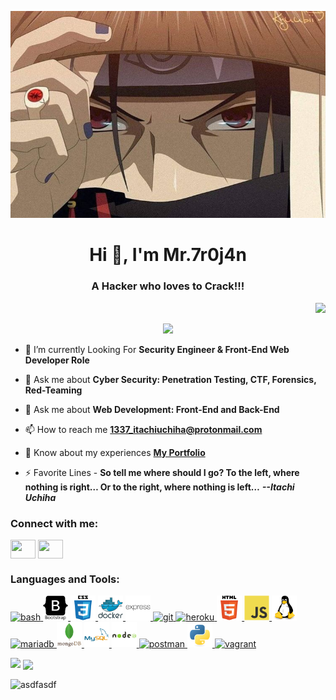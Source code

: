 <p align="center"><a href="mr-trojan.cf" target="blank"><img src="Itachi.jpg"/></a></p>
<h1 align="center">Hi 👋, I'm Mr.7r0j4n</h1>
<h3 align="center">A Hacker who loves to Crack!!!</h3>

<p align="right"> <img src="https://visitor-badge.laobi.icu/badge?page_id=mr-7r0j4n" /> </p>

<p align="center"> <a href="https://github.com/ryo-ma/github-profile-trophy"><img src="https://github-profile-trophy.vercel.app/?username=Mr-7r0j4n&theme=dark_lover&column=4" /></a> </p>

- 🔭 I’m currently Looking For **Security Engineer & Front-End Web Developer Role**

<!-- - 🌱 I’m currently learning **fasdfasdf** -->

<!-- - 👯 I’m looking to collaborate on [asdfasdf](sadfasdfasd) -->

<!-- - 🤝 I’m looking for help with [asdfasdfas](asdfasdfsad) -->

<!-- - 👨‍💻 All of my projects are available at [asdfasdf](asdfasdf) -->

<!-- - 📝 I regularly write articles on [asdfasdf](asdfasdf) -->

- 💬 Ask me about **Cyber Security: Penetration Testing, CTF, Forensics, Red-Teaming**

- 💬 Ask me about **Web Development: Front-End and Back-End**

- 📫 How to reach me **1337_itachiuchiha@protonmail.com**

- 📄 Know about my experiences [**My Portfolio**](mr-trojan.cf)

- ⚡ Favorite Lines - **So tell me where should I go?  To the left, where nothing is right… Or to the right, where nothing is left…** ***--Itachi Uchiha***

<h3 align="left">Connect with me:</h3>
<p align="left">
<a href="https://twitter.com/Mr.7r0j4n" target="blank"><img align="center" src="https://raw.githubusercontent.com/rahuldkjain/github-profile-readme-generator/master/src/images/icons/Social/twitter.svg" height="30" width="40" /></a>
<a href="https://linkedin.com/in/bhanugoyal" target="blank"><img align="center" src="https://raw.githubusercontent.com/rahuldkjain/github-profile-readme-generator/master/src/images/icons/Social/linked-in-alt.svg" height="30" width="40" /></a>
<!-- <a href="https://medium.com/@sdfa" target="blank"><img align="center" src="https://raw.githubusercontent.com/rahuldkjain/github-profile-readme-generator/master/src/images/icons/Social/medium.svg" alt="@sdfa" height="30" width="40" /></a> -->
<!-- <a href="https://discord.gg/dfsdfasdfas" target="blank"><img align="center" src="https://raw.githubusercontent.com/rahuldkjain/github-profile-readme-generator/master/src/images/icons/Social/discord.svg" alt="dfsdfasdfas" height="30" width="40" /></a> -->

<h3 align="left">Languages and Tools:</h3>
<p align="left"> <a href="https://www.gnu.org/software/bash/" target="_blank" rel="noreferrer"> <img src="https://www.vectorlogo.zone/logos/gnu_bash/gnu_bash-icon.svg" alt="bash" width="40" height="40"/> </a> <a href="https://getbootstrap.com" target="_blank" rel="noreferrer"> <img src="https://raw.githubusercontent.com/devicons/devicon/master/icons/bootstrap/bootstrap-plain-wordmark.svg" alt="bootstrap" width="40" height="40"/> </a> <a href="https://www.w3schools.com/css/" target="_blank" rel="noreferrer"> <img src="https://raw.githubusercontent.com/devicons/devicon/master/icons/css3/css3-original-wordmark.svg" alt="css3" width="40" height="40"/> </a> <a href="https://www.docker.com/" target="_blank" rel="noreferrer"> <img src="https://raw.githubusercontent.com/devicons/devicon/master/icons/docker/docker-original-wordmark.svg" alt="docker" width="40" height="40"/> </a> <a href="https://expressjs.com" target="_blank" rel="noreferrer"> <img src="https://raw.githubusercontent.com/devicons/devicon/master/icons/express/express-original-wordmark.svg" alt="express" width="40" height="40"/> </a> <a href="https://git-scm.com/" target="_blank" rel="noreferrer"> <img src="https://www.vectorlogo.zone/logos/git-scm/git-scm-icon.svg" alt="git" width="40" height="40"/> </a> <a href="https://heroku.com" target="_blank" rel="noreferrer"> <img src="https://www.vectorlogo.zone/logos/heroku/heroku-icon.svg" alt="heroku" width="40" height="40"/> </a> <a href="https://www.w3.org/html/" target="_blank" rel="noreferrer"> <img src="https://raw.githubusercontent.com/devicons/devicon/master/icons/html5/html5-original-wordmark.svg" alt="html5" width="40" height="40"/> </a> <a href="https://developer.mozilla.org/en-US/docs/Web/JavaScript" target="_blank" rel="noreferrer"> <img src="https://raw.githubusercontent.com/devicons/devicon/master/icons/javascript/javascript-original.svg" alt="javascript" width="40" height="40"/> </a> <a href="https://www.linux.org/" target="_blank" rel="noreferrer"> <img src="https://raw.githubusercontent.com/devicons/devicon/master/icons/linux/linux-original.svg" alt="linux" width="40" height="40"/> </a> <a href="https://mariadb.org/" target="_blank" rel="noreferrer"> <img src="https://www.vectorlogo.zone/logos/mariadb/mariadb-icon.svg" alt="mariadb" width="40" height="40"/> </a> <a href="https://www.mongodb.com/" target="_blank" rel="noreferrer"> <img src="https://raw.githubusercontent.com/devicons/devicon/master/icons/mongodb/mongodb-original-wordmark.svg" alt="mongodb" width="40" height="40"/> </a> <a href="https://www.mysql.com/" target="_blank" rel="noreferrer"> <img src="https://raw.githubusercontent.com/devicons/devicon/master/icons/mysql/mysql-original-wordmark.svg" alt="mysql" width="40" height="40"/> </a> <a href="https://nodejs.org" target="_blank" rel="noreferrer"> <img src="https://raw.githubusercontent.com/devicons/devicon/master/icons/nodejs/nodejs-original-wordmark.svg" alt="nodejs" width="40" height="40"/> </a> <a href="https://postman.com" target="_blank" rel="noreferrer"> <img src="https://www.vectorlogo.zone/logos/getpostman/getpostman-icon.svg" alt="postman" width="40" height="40"/> </a> <a href="https://www.python.org" target="_blank" rel="noreferrer"> <img src="https://raw.githubusercontent.com/devicons/devicon/master/icons/python/python-original.svg" alt="python" width="40" height="40"/> </a> <a href="https://www.vagrantup.com/" target="_blank" rel="noreferrer"> <img src="https://www.vectorlogo.zone/logos/vagrantup/vagrantup-icon.svg" alt="vagrant" width="40" height="40"/> </a> </p>


<p><img align="left" src="https://github-readme-stats.vercel.app/api/top-langs?username=Mr-7r0j4n&show_icons=true&locale=en&layout=compact" /></p>

<p>&nbsp;<img align="center" src="https://github-readme-stats.vercel.app/api?username=Mr-7r0j4n&show_icons=true&locale=en" /></p>

<p><img align="center" src="https://github-readme-streak-stats.herokuapp.com/?user=Mr-7r0j4n&" alt="asdfasdf" /></p>

